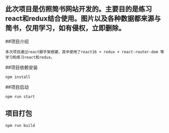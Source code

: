 ## 此次项目是仿照简书网站开发的。主要目的是练习react和redux结合使用。图片以及各种数据都来源与简书，仅用学习，如有侵权，立即删除。
##项目介绍
```
本次项目通过react脚手架搭建，其中使用了react16 + redux + react-router-dom 等 学习和练习react和redux。
```
##项目依赖安装
```
npm install
```
##项目启动
```
npm run start
```
## 项目打包
```
npm run build
```
